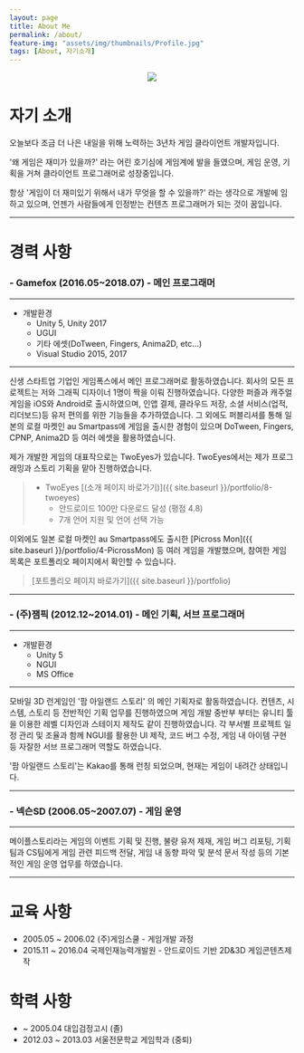 ```yaml
---
layout: page
title: About Me
permalink: /about/
feature-img: "assets/img/thumbnails/Profile.jpg"
tags: [About, 자기소개]
---
```


<center><img src="{{ site.baseurl }}/assets/img/thumbnails/Profile_Img.jpg"></center>

# 자기 소개

오늘보다 조금 더 나은 내일을 위해 노력하는 3년차 게임 클라이언트 개발자입니다. 

'왜 게임은 재미가 있을까?' 라는 어린 호기심에 게임계에 발을 들였으며, 게임 운영, 기획을 거쳐 클라이언트 프로그래머로 성장중입니다. 

항상 '게임이 더 재미있기 위해서 내가 무엇을 할 수 있을까?' 라는 생각으로 개발에 임하고 있으며, 언젠가 사람들에게 인정받는 컨텐츠 프로그래머가 되는 것이 꿈입니다.

---

# 경력 사항
### **- Gamefox (2016.05~2018.07)** - 메인 프로그래머

---

* 개발환경
    * Unity 5, Unity 2017
    * UGUI
    * 기타 에셋(DoTween, Fingers, Anima2D, etc...)
    * Visual Studio 2015, 2017

---
신생 스타트업 기업인 게임폭스에서 메인 프로그래머로 활동하였습니다. 회사의 모든 프로젝트는 저와 그래픽 디자이너 1명이 짝을 이뤄 진행하였습니다.
다양한 퍼즐과 캐주얼 게임을 iOS와 Android로 출시하였으며, 인앱 결제, 클라우드 저장, 소셜 서비스(업적, 리더보드)등 유저 편의를 위한 기능들을 추가하였습니다. 그 외에도 퍼블리셔를 통해 일본의 로컬 마켓인 au Smartpass에 게임을 출시한 경험이 있으며 DoTween, Fingers, CPNP, Anima2D 등 여러 에셋을 활용하였습니다. 

제가 개발한 게임의 대표작으로는 TwoEyes가 있습니다. TwoEyes에서는 제가 프로그래밍과 스토리 기획을 맡아 진행하였습니다.

> * TwoEyes [(소개 페이지 바로가기)]({{ site.baseurl }}/portfolio/8-twoeyes)
>   * 안드로이드 100만 다운로드 달성 (평점 4.8)
>   * 7개 언어 지원 및 언어 선택 가능

이외에도 일본 로컬 마켓인 au Smartpass에도 출시한 [Picross Mon]({{ site.baseurl }}/portfolio/4-PicrossMon) 등 여러 게임을 개발했으며, 참여한 게임 목록은 포트폴리오 페이지에서 확인할 수 있습니다.

> [포트폴리오 페이지 바로가기]({{ site.baseurl }}/portfolio)

---

### **- (주)잼픽 (2012.12~2014.01)** - 메인 기획, 서브 프로그래머
---

* 개발환경
    * Unity 5
    * NGUI
    * MS Office

---
모바일 3D 런게임인 '팜 아일랜드 스토리' 의 메인 기획자로 활동하였습니다. 컨텐츠, 시스템, 스토리 등 전반적인 기획 업무를 진행하였으며 게임 개발 중반부 부터는 유니티 툴을 이용한 레벨 디자인과 스테이지 제작도 같이 진행하였습니다. 각 부서별 프로젝트 일정 관리 및 조율과 함께 NGUI를 활용한 UI 제작, 코드 버그 수정, 게임 내 아이템 구현 등 자잘한 서브 프로그래머 역할도 하였습니다.

'팜 아일랜드 스토리'는 Kakao를 통해 런칭 되었으며, 현재는 게임이 내려간 상태입니다.

---

### **- 넥슨SD (2006.05~2007.07)** - 게임 운영
---
메이플스토리라는 게임의 이벤트 기획 및 진행, 불량 유저 제재, 게임 버그 리포팅, 기획팀과 CS팀에게 게임 관련 피드백 전달, 게임 내 동향 파악 및 분석 문서 작성 등의 기본적인 게임 운영 업무를 하였습니다. 

---

# 교육 사항
* 2005.05 ~ 2006.02 (주)게임스쿨 - 게임개발 과정
* 2015.11 ~ 2016.04 국제인재능력개발원 - 안드로이드 기반 2D&3D 게임콘텐츠제작

# 학력 사항
* ~ 2005.04 대입검정고시 (졸)
* 2012.03 ~ 2013.03 서울전문학교 게임학과 (중퇴)

